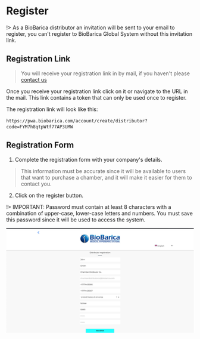# Register

!> As a BioBarica distributor an invitation will be sent to your email to register, you can't register to BioBarica Global System without this invitation link.

## Registration Link

> You will receive your registration link in by mail, if you haven't please [contact us](/support)

Once you receive your registration link click on it or navigate to the URL in the mail. This link contains a token that can only be used once to register.

The registration link will look like this:
```
https://pwa.biobarica.com/account/create/distributor?code=FYM7h8qtpWtf77AP3UMW
```

## Registration Form

1. Complete the registration form with your company's details.

> This information must be accurate since it will be available to users that want to purchase a chamber, and it will make it easier for them to contact you.

2. Click on the register button.

!> IMPORTANT: Password must contain at least 8 characters with a combination of upper-case, lower-case letters and numbers. You must save this password since it will be used to access the system.

![registration-form](../_media/distributor/register-form.jpg)